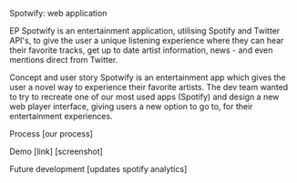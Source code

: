 Spotwify: web application

EP
    Spotwify is an entertainment application, utilising Spotify and Twitter API's, to give the user a unique listening experience where they can hear their favorite tracks, get up to date artist information, news - and even mentions direct from Twitter. 

Concept and user story
    Spotwify is an entertainment app which gives the user a novel way to experience their favorite artists. The dev team wanted to try to recreate one of our most used apps (Spotify) and design a new web player interface, giving users a new option to go to, for their entertainment experiences. 

Process
    [our process]

Demo
    [link]
    [screenshot]

Future development
    [updates spotify analytics]